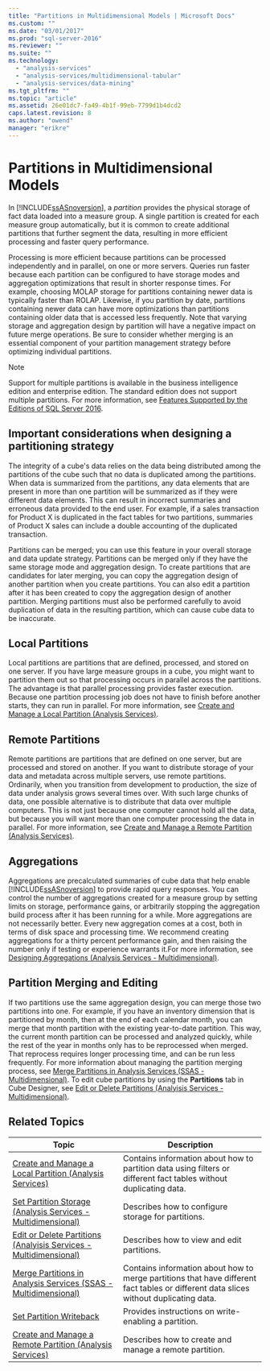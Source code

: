 ```yaml
---
title: "Partitions in Multidimensional Models | Microsoft Docs"
ms.custom: ""
ms.date: "03/01/2017"
ms.prod: "sql-server-2016"
ms.reviewer: ""
ms.suite: ""
ms.technology: 
  - "analysis-services"
  - "analysis-services/multidimensional-tabular"
  - "analysis-services/data-mining"
ms.tgt_pltfrm: ""
ms.topic: "article"
ms.assetid: 26e01dc7-fa49-4b1f-99eb-7799d1b4dcd2
caps.latest.revision: 8
ms.author: "owend"
manager: "erikre"
---
```

# Partitions in Multidimensional Models
  In [!INCLUDE[ssASnoversion](../../a9notintoc/includes/ssasnoversion-md.md)], a *partition* provides the physical storage of fact data loaded into a measure group. A single partition is created for each measure group automatically, but it is common to create additional partitions that further segment the data, resulting in more efficient processing and faster query performance.  
  
 Processing is more efficient because partitions can be processed independently and in parallel, on one or more servers. Queries run faster because each partition can be configured to have storage modes and aggregation optimizations that result in shorter response times. For example, choosing MOLAP storage for partitions containing newer data is typically faster than ROLAP. Likewise, if you partition by date, partitions containing newer data can have more optimizations than partitions containing older data that is accessed less frequently. Note that varying storage and aggregation design by partition will have a negative impact on future merge operations. Be sure to consider whether merging is an essential component of your partition management strategy before optimizing individual partitions.  
  
> [!NOTE]  
>  Support for multiple partitions is available in the business intelligence edition and enterprise edition. The standard edition does not support multiple partitions. For more information, see [Features Supported by the Editions of SQL Server 2016](../Topic/Features%20Supported%20by%20the%20Editions%20of%20SQL%20Server%202016.md).  
  
## Important considerations when designing a partitioning strategy  
 The integrity of a cube's data relies on the data being distributed among the partitions of the cube such that no data is duplicated among the partitions. When data is summarized from the partitions, any data elements that are present in more than one partition will be summarized as if they were different data elements. This can result in incorrect summaries and erroneous data provided to the end user. For example, if a sales transaction for Product X is duplicated in the fact tables for two partitions, summaries of Product X sales can include a double accounting of the duplicated transaction.  
  
 Partitions can be merged; you can use this feature in your overall storage and data update strategy. Partitions can be merged only if they have the same storage mode and aggregation design. To create partitions that are candidates for later merging, you can copy the aggregation design of another partition when you create partitions. You can also edit a partition after it has been created to copy the aggregation design of another partition. Merging partitions must also be performed carefully to avoid duplication of data in the resulting partition, which can cause cube data to be inaccurate.  
  
## Local Partitions  
 Local partitions are partitions that are defined, processed, and stored on one server. If you have large measure groups in a cube, you might want to partition them out so that processing occurs in parallel across the partitions. The advantage is that parallel processing provides faster execution. Because one partition processing job does not have to finish before another starts, they can run in parallel. For more information, see [Create and Manage a Local Partition &#40;Analysis Services&#41;](../../analysis-services/multidimensional-models/create-and-manage-a-local-partition-analysis-services.md).  
  
## Remote Partitions  
 Remote partitions are partitions that are defined on one server, but are processed and stored on another. If you want to distribute storage of your data and metadata across multiple servers, use remote partitions. Ordinarily, when you transition from development to production, the size of data under analysis grows several times over. With such large chunks of data, one possible alternative is to distribute that data over multiple computers. This is not just because one computer cannot hold all the data, but because you will want more than one computer processing the data in parallel. For more information, see [Create and Manage a Remote Partition &#40;Analysis Services&#41;](../../analysis-services/multidimensional-models/create-and-manage-a-remote-partition-analysis-services.md).  
  
## Aggregations  
 Aggregations are precalculated summaries of cube data that help enable [!INCLUDE[ssASnoversion](../../a9notintoc/includes/ssasnoversion-md.md)] to provide rapid query responses. You can control the number of aggregations created for a measure group by setting limits on storage, performance gains, or arbitrarily stopping the aggregation build process after it has been running for a while. More aggregations are not necessarily better. Every new aggregation comes at a cost, both in terms of disk space and processing time. We recommend creating aggregations for a thirty percent performance gain, and then raising the number only if testing or experience warrants it.For more information, see [Designing Aggregations &#40;Analysis Services - Multidimensional&#41;](../../analysis-services/multidimensional-models/designing-aggregations-analysis-services-multidimensional.md).  
  
## Partition Merging and Editing  
 If two partitions use the same aggregation design, you can merge those two partitions into one. For example, if you have an inventory dimension that is partitioned by month, then at the end of each calendar month, you can merge that month partition with the existing year-to-date partition. This way, the current month partition can be processed and analyzed quickly, while the rest of the year in months only has to be reprocessed when merged. That reprocess requires longer processing time, and can be run less frequently. For more information about managing the partition merging process, see [Merge Partitions in Analysis Services &#40;SSAS - Multidimensional&#41;](../../analysis-services/multidimensional-models/merge-partitions-in-analysis-services-ssas-multidimensional.md). To edit cube partitions by using the **Partitions** tab in Cube Designer, see [Edit or Delete Partitions &#40;Analyisis Services - Multidimensional&#41;](../../analysis-services/multidimensional-models/edit-or-delete-partitions-analyisis-services-multidimensional.md).  
  
## Related Topics  
  
|Topic|Description|  
|-----------|-----------------|  
|[Create and Manage a Local Partition &#40;Analysis Services&#41;](../../analysis-services/multidimensional-models/create-and-manage-a-local-partition-analysis-services.md)|Contains information about how to partition data using filters or different fact tables without duplicating data.|  
|[Set Partition Storage &#40;Analysis Services - Multidimensional&#41;](../../analysis-services/multidimensional-models/set-partition-storage-analysis-services-multidimensional.md)|Describes how to configure storage for partitions.|  
|[Edit or Delete Partitions &#40;Analyisis Services - Multidimensional&#41;](../../analysis-services/multidimensional-models/edit-or-delete-partitions-analyisis-services-multidimensional.md)|Describes how to view and edit partitions.|  
|[Merge Partitions in Analysis Services &#40;SSAS - Multidimensional&#41;](../../analysis-services/multidimensional-models/merge-partitions-in-analysis-services-ssas-multidimensional.md)|Contains information about how to merge partitions that have different fact tables or different data slices without duplicating data.|  
|[Set Partition Writeback](../../analysis-services/multidimensional-models/set-partition-writeback.md)|Provides instructions on write-enabling a partition.|  
|[Create and Manage a Remote Partition &#40;Analysis Services&#41;](../../analysis-services/multidimensional-models/create-and-manage-a-remote-partition-analysis-services.md)|Describes how to create and manage a remote partition.|  
  
  